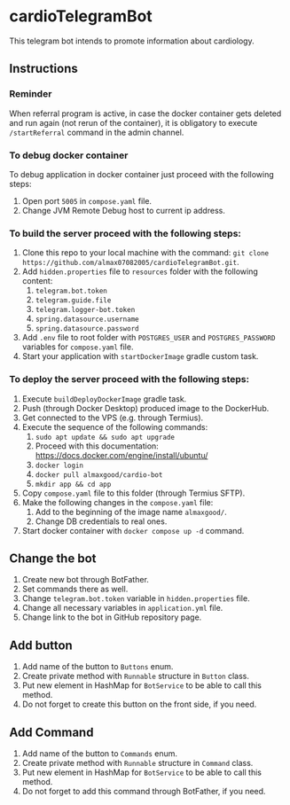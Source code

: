 # cardioTelegramBot

This telegram bot intends to promote information about cardiology.

## Instructions

### Reminder

When referral program is active, in case the docker container gets deleted and run again (not rerun of the container), it is obligatory to execute ```/startReferral``` command in the admin channel.

### To debug docker container

To debug application in docker container just proceed with the following steps:

1. Open port ```5005``` in ```compose.yaml``` file.
2. Change JVM Remote Debug host to current ip address.

### To build the server proceed with the following steps:

1. Clone this repo to your local machine with the command: ```git clone https://github.com/almax07082005/cardioTelegramBot.git```.
2. Add ```hidden.properties``` file to ```resources``` folder with the following content:
   1. ```telegram.bot.token```
   2. ```telegram.guide.file```
   3. ```telegram.logger-bot.token```
   4. ```spring.datasource.username```
   5. ```spring.datasource.password```
3. Add ```.env``` file to root folder with ```POSTGRES_USER``` and ```POSTGRES_PASSWORD``` variables for ```compose.yaml``` file.
4. Start your application with ```startDockerImage``` gradle custom task.

### To deploy the server proceed with the following steps:

1. Execute ```buildDeployDockerImage``` gradle task.
2. Push (through Docker Desktop) produced image to the DockerHub.
3. Get connected to the VPS (e.g. through Termius).
4. Execute the sequence of the following commands:
   1. ```sudo apt update && sudo apt upgrade```
   2. Proceed with this documentation: https://docs.docker.com/engine/install/ubuntu/
   3. ```docker login```
   4. ```docker pull almaxgood/cardio-bot```
   5. ```mkdir app && cd app```
5. Copy ```compose.yaml``` file to this folder (through Termius SFTP).
6. Make the following changes in the ```compose.yaml``` file:
   1. Add to the beginning of the image name ```almaxgood/```.
   2. Change DB credentials to real ones.
7. Start docker container with ```docker compose up -d``` command.

## Change the bot

1. Create new bot through BotFather.
2. Set commands there as well.
3. Change ```telegram.bot.token``` variable in ```hidden.properties``` file.
4. Change all necessary variables in ```application.yml``` file.
5. Change link to the bot in GitHub repository page.

## Add button

1. Add name of the button to ```Buttons``` enum.
2. Create private method with ```Runnable``` structure in ```Button``` class.
3. Put new element in HashMap for ```BotService``` to be able to call this method.
4. Do not forget to create this button on the front side, if you need.

## Add Command

1. Add name of the button to ```Commands``` enum.
2. Create private method with ```Runnable``` structure in ```Command``` class.
3. Put new element in HashMap for ```BotService``` to be able to call this method.
4. Do not forget to add this command through BotFather, if you need.

